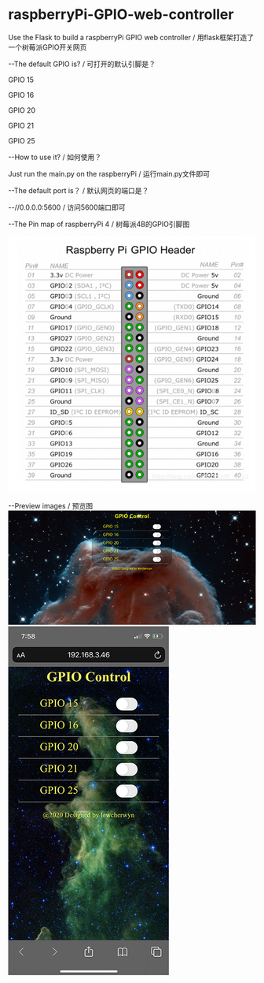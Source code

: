 # raspberryPi-GPIO-web-controller
Use the Flask to build a raspberryPi GPIO web controller / 用flask框架打造了一个树莓派GPIO开关网页

--The default GPIO is? / 可打开的默认引脚是？

GPIO 15

GPIO 16

GPIO 20

GPIO 21

GPIO 25



--How to use it? / 如何使用？

Just run the main.py on the raspberryPi / 运行main.py文件即可



--The default port is？ / 默认网页的端口是？

--//0.0.0.0:5600 / 访问5600端口即可



--The Pin map of raspberryPi 4 / 树莓派4B的GPIO引脚图

![image](https://github.com/lewcherwyn/raspberryPi-GPIO-web-controller/blob/master/PinMap.png)



--Preview images / 预览图
![image](https://github.com/lewcherwyn/raspberryPi-GPIO-web-controller/blob/master/PC_preview.png)
![image](https://github.com/lewcherwyn/raspberryPi-GPIO-web-controller/blob/master/mobile_preview.PNG)
